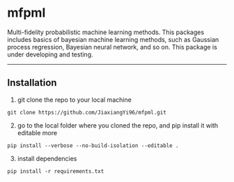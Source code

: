 # mfpml

Multi-fidelity probabilistic machine learning methods. This packages includes basics of bayesian machine learning methods, such as Gaussian process regression, Bayesian neural network, and so on. This package is under developing and testing. 

--- 
## **Installation**

1. git clone the repo to your local machine 
``` 
git clone https://github.com/JiaxiangYi96/mfpml.git 
```
2. go to the local folder where you cloned the repo, and pip install it with editable more 
```
pip install --verbose --no-build-isolation --editable .
```
3. install dependencies 
```
pip install -r requirements.txt
```
<!-- 
## **Contents**

**Part I: Design of experiment**

- Single-fidelity sampling methods

    1. Latin Hypercube sampling
    2. Sobol sequence sampling
    3. Random sampling

- Multi-fidelity sampling methods

    1. (Nested) Latin Hypercube sampling
    2. (Nested) Sobol sequence sampling

**Part II: Single-/Multi-fidelity probability machine learning methods**


**Part III: Multi-fidelity Bayesian learning** -->

